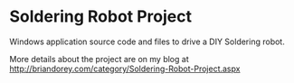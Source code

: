 # Soldering Robot Project
Windows application source code and files to drive a DIY Soldering robot.

More details about the project are on my blog at http://briandorey.com/category/Soldering-Robot-Project.aspx

